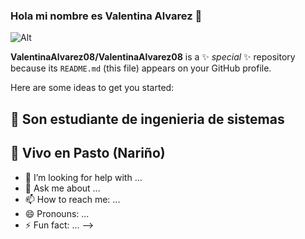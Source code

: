 ### Hola mi nombre es Valentina Alvarez 👋
![Alt](https://png.pngtree.com/png-clipart/20201224/ourmid/pngtree-panda-bamboo-bamboo-shoots-simple-strokes-cartoon-with-pictures-small-fresh-png-image_2625172.jpg)
	

**ValentinaAlvarez08/ValentinaAlvarez08** is a ✨ _special_ ✨ repository because its `README.md` (this file) appears on your GitHub profile.

Here are some ideas to get you started:

## 🔭 Son estudiante de ingenieria de sistemas 
## 🏡 Vivo en Pasto (Nariño)
- 🤔 I’m looking for help with ...
- 💬 Ask me about ...
- 📫 How to reach me: ...
- 😄 Pronouns: ...
- ⚡ Fun fact: ...
-->
